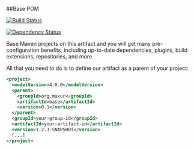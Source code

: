 ##Base POM

[![Build Status](https://travis-ci.org/myunusov/maxur-base.svg?branch=master)](https://travis-ci.org/myunusov/maxur-base)

[![Dependency Status](https://www.versioneye.com/user/projects/5626986c36d0ab0016001030/badge.svg?style=flat)](https://www.versioneye.com/user/projects/5626986c36d0ab0016001030)

Base Maven projects on this artifact and you will get many pre-configuration benefits, 
including up-to-date dependencies, plugins, build extensions, repositories, and more. 

All that you need to do is to define our artifact as a parent of your project:

```xml
<project>
  <modelVersion>4.0.0</modelVersion>
  <parent>
    <groupId>org.maxur</groupId>
    <artifactId>base</artifactId>
    <version>0.1</version>
  </parent>
  <groupId>your-group-id</groupId>
  <artifactId>your-artifact-id</artifactId>
  <version>1.2.3-SNAPSHOT</version>
  [...]
</project>
```
